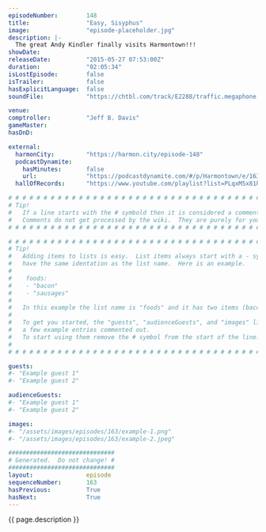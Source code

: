 ```yaml
---
episodeNumber:        148
title:                "Easy, Sisyphus"
image:                "episode-placeholder.jpg"
description: |-
  The great Andy Kindler finally visits Harmontown!!!
showDate:             
releaseDate:          "2015-05-27 07:53:00Z"
duration:             "02:05:34"
isLostEpisode:        false
isTrailer:            false
hasExplicitLanguage:  false
soundFile:            "https://chtbl.com/track/E2288/traffic.megaphone.fm/STA9127618283.mp3?updated=1561766439"

venue:                
comptroller:          "Jeff B. Davis"
gameMaster:           
hasDnD:               

external:
  harmonCity:         "https://harmon.city/episode-148"
  podcastDynamite:
    hasMinutes:       false
    url:              "https://podcastdynamite.com/#/p/Harmontown/e/163/148"
  hallOfRecords:      "https://www.youtube.com/playlist?list=PLqxM5x81hNObpASCG-DSZGnLmir2wsFDJ"

# # # # # # # # # # # # # # # # # # # # # # # # # # # # # # # # # # # # # # # # # # # # #
# Tip!
#   If a line starts with the # symbold then it is considered a comment.
#   Comments do not get processed by the wiki.  They are purely for your information.
# # # # # # # # # # # # # # # # # # # # # # # # # # # # # # # # # # # # # # # # # # # # #

# # # # # # # # # # # # # # # # # # # # # # # # # # # # # # # # # # # # # # # # # # # # #
# Tip!
#   Adding items to lists is easy.  List items always start with a - symbol and have
#   have the same identation as the list name.  Here is an example.
#
#    foods:
#    - "bacon"
#    - "sausages"
#
#   In this example the list name is "foods" and it has two items (bacon, and sausages).
#
#   To get you started, the "guests", "audienceGuests", and "images" lists below have
#   a few example entries commented out.
#   To start using them remove the # symbol from the start of the line.
#
# # # # # # # # # # # # # # # # # # # # # # # # # # # # # # # # # # # # # # # # # # # # #

guests:
#- "Example guest 1"
#- "Example guest 2"

audienceGuests:
#- "Example guest 1"
#- "Example guest 2"

images:
#- "/assets/images/episodes/163/example-1.png"
#- "/assets/images/episodes/163/example-2.jpeg"

##############################
# Generated.  Do not change! #
##############################
layout:               episode
sequenceNumber:       163
hasPrevious:          True
hasNext:              True
---
```


<!-- The episode description will be rendered here -->
{{ page.description }}

<!-- Add your content BELOW here -->
<!-- vvvvvvvvvvvvvvvvvvvvvvvvvvv -->




<!-- ^^^^^^^^^^^^^^^^^^^^^^^^^^^ -->
<!-- Add your content ABOVE here -->

<!-- The episode gallery will be rendered here -->
